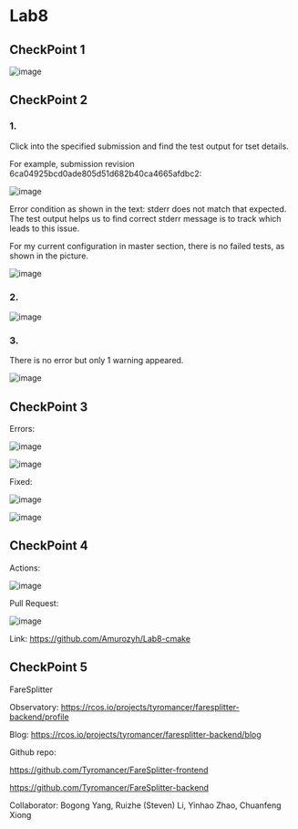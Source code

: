 # Lab8

## CheckPoint 1
![image](https://user-images.githubusercontent.com/61073477/113642643-de214700-96b2-11eb-8c3f-ac2d0866677a.png)

## CheckPoint 2

### 1.

Click into the specified submission and find the test output for tset details.

For example, submission revision 6ca04925bcd0ade805d51d682b40ca4665afdbc2:

![image](https://user-images.githubusercontent.com/61073477/113642712-0d37b880-96b3-11eb-83f2-37a9f6032537.png)

Error condition as shown in the text: stderr does not match that expected. The test output helps us to find correct stderr message is to track which leads to this issue.

For my current configuration in master section, there is no failed tests, as shown in the picture.

![image](https://user-images.githubusercontent.com/61073477/113642729-19237a80-96b3-11eb-83d3-7b06535c280f.png)

### 2.

![image](https://user-images.githubusercontent.com/61073477/113642742-1f195b80-96b3-11eb-89e3-81e5ffc615d7.png)

### 3.

There is no error but only 1 warning appeared.

![image](https://user-images.githubusercontent.com/61073477/113642770-2ccee100-96b3-11eb-9050-7ea5c18e662b.png)

## CheckPoint 3

Errors:

![image](https://user-images.githubusercontent.com/61073477/113642790-3b1cfd00-96b3-11eb-8aab-8020b6ab75dc.png)

![image](https://user-images.githubusercontent.com/61073477/113642795-3e17ed80-96b3-11eb-808c-a4d3a9171f4f.png)

Fixed:

![image](https://user-images.githubusercontent.com/61073477/113642804-44a66500-96b3-11eb-9050-6e7a400fad5e.png)

![image](https://user-images.githubusercontent.com/61073477/113642812-47a15580-96b3-11eb-8dd0-2f09c789ecc5.png)

## CheckPoint 4

Actions:

![image](https://user-images.githubusercontent.com/61073477/113642840-5556db00-96b3-11eb-9455-c8323b79186b.png)

Pull Request:

![image](https://user-images.githubusercontent.com/61073477/113642855-5c7de900-96b3-11eb-8f4c-b2a3ffa81ddb.png)

Link: https://github.com/Amurozyh/Lab8-cmake

## CheckPoint 5

FareSplitter

Observatory: https://rcos.io/projects/tyromancer/faresplitter-backend/profile

Blog: https://rcos.io/projects/tyromancer/faresplitter-backend/blog

Github repo:

https://github.com/Tyromancer/FareSplitter-frontend

https://github.com/Tyromancer/FareSplitter-backend

Collaborator: Bogong Yang, Ruizhe (Steven) Li, Yinhao Zhao, Chuanfeng Xiong
